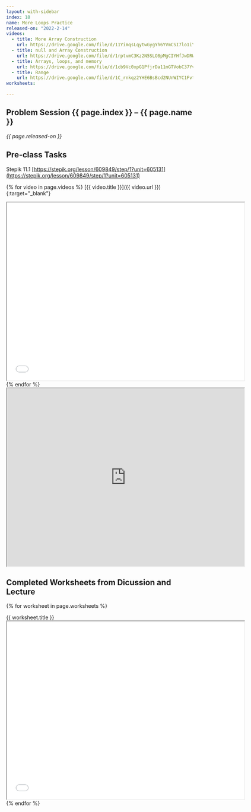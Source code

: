 ```yaml
---
layout: with-sidebar
index: 18
name: More Loops Practice
released-on: "2022-2-14"
videos:
  - title: More Array Construction
    url: https://drive.google.com/file/d/11YimqsLqytwGygYh6YVmCSI7lo1iYHo_
  - title: null and Array Construction
    url: https://drive.google.com/file/d/1rptvmC3Kz2N5SLO8pMgCIYHfJwDRWf6O
  - title: Arrays, loops, and memory
    url: https://drive.google.com/file/d/1cb9Vc0xpG1PfjrDa11mGTVobC37YvuLJ
  - title: Range
    url: https://drive.google.com/file/d/1C_rnkqz2YHE6BsBcd2NUnWIYC1Fvts5Z
worksheets:

---
```


## Problem Session {{ page.index }} – {{ page.name }}

_{{ page.released-on }}_

## Pre-class Tasks

Stepik 11.1 [https://stepik.org/lesson/609849/step/1?unit=605131](https://stepik.org/lesson/609849/step/1?unit=605131)

{% for video in page.videos %}
[{{ video.title }}]({{ video.url }}){:target="_blank"}

<iframe src="{{ video.url }}/preview" width="640" height="480" allow="autoplay"></iframe>
{% endfor %}

<iframe src="https://drive.google.com/file/d/1XUSnWHtHI3TLUQozvKTbpl4HrkmASWlW/preview" width="640" height="480" allow="autoplay"></iframe>

## Completed Worksheets from Dicussion and Lecture

{% for worksheet in page.worksheets %}
<div class="worksheetBox">
{{ worksheet.title }}
<br>
<iframe src="{{ worksheet.url }}/preview" width="640" height="480" allow="autoplay"></iframe>
</div>
{% endfor %}